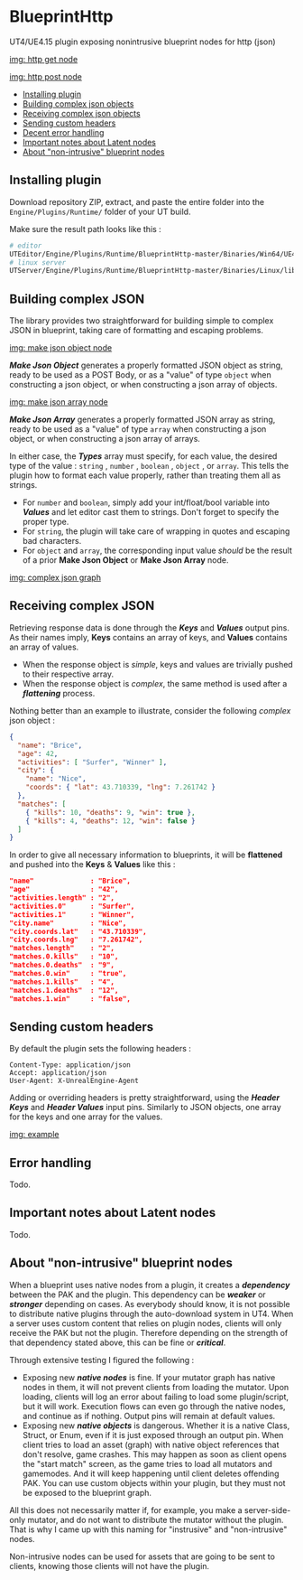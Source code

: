 # BlueprintHttp
UT4/UE4.15 plugin exposing nonintrusive blueprint nodes for http (json)

[img: http get node]()

[img: http post node]()

- [Installing plugin](#install)
- [Building complex json objects](#buildjson)
- [Receiving complex json objects](#receivejson)
- [Sending custom headers](#headers)
- [Decent error handling](#errors)
- [Important notes about Latent nodes](#latent)
- [About "non-intrusive" blueprint nodes](#nonintrusive)

<a name="install"></a>
## Installing plugin
Download repository ZIP, extract, and paste the entire folder into the `Engine/Plugins/Runtime/` folder of your UT build.

Make sure the result path looks like this :
```bash
# editor
UTEditor/Engine/Plugins/Runtime/BlueprintHttp-master/Binaries/Win64/UE4Editor-BlueprintHttp.dll
# linux server
UTServer/Engine/Plugins/Runtime/BlueprintHttp-master/Binaries/Linux/libUE4Server-BlueprintHttp-Linux-Shipping.so
```

<a name="buildjson"></a>
## Building complex JSON
The library provides two straightforward for building simple to complex JSON in blueprint, taking care of formatting and escaping problems.

[img: make json object node]()

***Make Json Object*** generates a properly formatted JSON object as string, ready to be used as a POST Body, or as a "value" of type `object` when constructing a json object, or when constructing a json array of objects.

[img: make json array node]()

***Make Json Array*** generates a properly formatted JSON array as string, ready to be used as a "value" of type `array` when constructing a json object, or when constructing a json array of arrays.

In either case, the ***Types*** array must specify, for each value, the desired type of the value : `string` , `number` , `boolean` , `object` , or `array`. This tells the plugin how to format each value properly, rather than treating them all as strings.
- For `number` and `boolean`, simply add your int/float/bool variable into ***Values*** and let editor cast them to strings. Don't forget to specify the proper type.
- For `string`, the plugin will take care of wrapping in quotes and escaping bad characters.
- For `object` and `array`, the corresponding input value *should* be the result of a prior **Make Json Object** or **Make Json Array** node.

[img: complex json graph]()

<a name="receivejson"></a>
## Receiving complex JSON
Retrieving response data is done through the ***Keys*** and ***Values*** output pins.
As their names imply, **Keys** contains an array of keys, and **Values** contains an array of values.
- When the response object is *simple*, keys and values are trivially pushed to their respective array.
- When the response object is *complex*, the same method is used after a ***flattening*** process.

Nothing better than an example to illustrate, consider the following *complex* json object :
```json
{
  "name": "Brice",
  "age": 42,
  "activities": [ "Surfer", "Winner" ],
  "city": {
    "name": "Nice",
    "coords": { "lat": 43.710339, "lng": 7.261742 }
  },
  "matches": [
    { "kills": 10, "deaths": 9, "win": true },
    { "kills": 4, "deaths": 12, "win": false }
  ]
}
```
In order to give all necessary information to blueprints, it will be **flattened** and pushed into the **Keys** & **Values** like this :
```json
"name"              : "Brice",
"age"               : "42",
"activities.length" : "2",
"activities.0"      : "Surfer",
"activities.1"      : "Winner",
"city.name"         : "Nice",
"city.coords.lat"   : "43.710339",
"city.coords.lng"   : "7.261742",
"matches.length"    : "2",
"matches.0.kills"   : "10",
"matches.0.deaths"  : "9",
"matches.0.win"     : "true",
"matches.1.kills"   : "4",
"matches.1.deaths"  : "12",
"matches.1.win"     : "false",
```

<a name="headers"></a>
## Sending custom headers
By default the plugin sets the following headers :
```
Content-Type: application/json
Accept: application/json
User-Agent: X-UnrealEngine-Agent
```
Adding or overriding headers is pretty straightforward, using the ***Header Keys*** and ***Header Values*** input pins. Similarly to JSON objects, one array for the keys and one array for the values.

[img: example]()

<a name="errors"></a>
## Error handling
Todo.

<a name="latent"></a>
## Important notes about Latent nodes
Todo.

<a name="nonintrusive"></a>
## About "non-intrusive" blueprint nodes
When a blueprint uses native nodes from a plugin, it creates a ***dependency*** between the PAK and the plugin.
This dependency can be ***weaker*** or ***stronger*** depending on cases.
As everybody should know, it is not possible to distribute native plugins through the auto-download system in UT4.
When a server uses custom content that relies on plugin nodes, clients will only receive the PAK but not the plugin.
Therefore depending on the strength of that dependency stated above, this can be fine or ***critical***.

Through extensive testing I figured the following :
- Exposing new ***native nodes*** is fine. If your mutator graph has native nodes in them, it will not prevent clients from loading the mutator.
Upon loading, clients will log an error about failing to load some plugin/script, but it will work.
Execution flows can even go through the native nodes, and continue as if nothing. Output pins will remain at default values.
- Exposing new ***native objects*** is dangerous. Whether it is a native Class, Struct, or Enum, even if it is just exposed through an output pin.
When client tries to load an asset (graph) with native object references that don't resolve, game crashes.
This may happen as soon as client opens the "start match" screen, as the game tries to load all mutators and gamemodes.
And it will keep happening until client deletes offending PAK.
You can use custom objects within your plugin, but they must not be exposed to the blueprint graph.

All this does not necessarily matter if, for example, you make a server-side-only mutator, and do not want to distribute the mutator without the plugin.
That is why I came up with this naming for "instrusive" and "non-intrusive" nodes.

Non-intrusive nodes can be used for assets that are going to be sent to clients, knowing those clients will not have the plugin.
